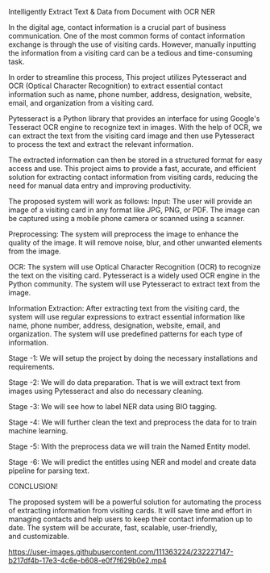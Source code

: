 Intelligently Extract Text & Data from Document with OCR NER

In the digital age, contact information is a crucial part of business communication. One of the most common forms of contact information exchange is through the use of visiting cards. However, manually inputting the information from a visiting card can be a tedious and time-consuming task. 

In order to streamline this process, This project utilizes Pytesseract and OCR (Optical Character Recognition) to extract essential contact information such as name, phone number, address, designation, website, email, and organization from a visiting card.

Pytesseract is a Python library that provides an interface for using Google's Tesseract OCR engine to recognize text in images. With the help of OCR, we can extract the text from the visiting card image and then use Pytesseract to process the text and extract the relevant information. 

The extracted information can then be stored in a structured format for easy access and use. This project aims to provide a fast, accurate, and efficient solution for extracting contact information from visiting cards, reducing the need for manual data entry and improving productivity.

The proposed system will work as follows:
Input: The user will provide an image of a visiting card in any format like JPG, PNG, or PDF. The image can be captured using a mobile phone camera or scanned using a scanner.

Preprocessing: The system will preprocess the image to enhance the quality of the image. It will remove noise, blur, and other unwanted elements from the image.

OCR: The system will use Optical Character Recognition (OCR) to recognize the text on the visiting card. Pytesseract is a widely used OCR engine in the Python community. The system will use Pytesseract to extract text from the image.

Information Extraction: After extracting text from the visiting card, the system will use regular expressions to extract essential information like name, phone number, address, designation, website, email, and organization. The system will use predefined patterns for each type of information.

Stage -1: We will setup the project by doing the necessary installations and requirements.

Stage -2: We will do data preparation. That is we will extract text from images using Pytesseract and also do necessary cleaning.

Stage -3: We will see how to label NER data using BIO tagging.

Stage -4: We will further clean the text and preprocess the data for to train machine learning.

Stage -5: With the preprocess data we will train the Named Entity model.

Stage -6: We will predict the entitles using NER and model and create data pipeline for parsing text.

CONCLUSION!

The proposed system will be a powerful solution for automating the process of extracting information from visiting cards. It will save time and effort in managing contacts and help users to keep their contact information up to date. The system will be accurate, fast, scalable, user-friendly, and customizable.

https://user-images.githubusercontent.com/111363224/232227147-b217df4b-17e3-4c6e-b608-e0f7f629b0e2.mp4






